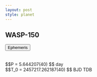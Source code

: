 ```yaml
---
layout: post
style: planet
---
```

<script src="../js/planets.js"></script>

## WASP-150

<!-- Tab links -->
<div class="tab">
<button class="tablinks" onclick="openCity(event, 'Ephemeris')">Ephemeris</button>
</div>

<!-- Tab content -->
<div id="Ephemeris" class="tabcontent" markdown="1">
<br/><br/>
$$P = 5.644207(40) $$ day <br/>
$$T_0 = 2457217.262187(40) $$ BJD TDB
<br/><br/>
<br/><br/>
</div>



